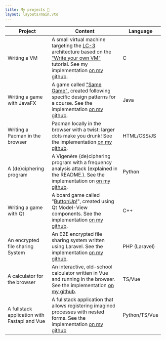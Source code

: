```yaml
---
title: My projects 🤖
layout: layouts/main.vto
---
```


| **Project**                      | **Content**                                                                                                                                                                                                                                                                       | **Language**  |
| -------------------------------- | --------------------------------------------------------------------------------------------------------------------------------------------------------------------------------------------------------------------------------------------------------------------------------- | ------------- |
| Writing a VM                     | A small virtual machine targeting the [LC-3](https://en.wikipedia.org/wiki/Little_Computer_3) architecture based on the ["Write your own VM"](https://justinmeiners.github.io/lc3-vm/) tutorial. See my implementation [on my github](https://github.com/Nathan-Furnal/small-vm). | C             |
| Writing a game with JavaFX       | A game called ["Same Game"](https://en.wikipedia.org/wiki/SameGame), created following specific design patterns for a course. See the implementation [on my github](https://github.com/Nathan-Furnal/same-game).                                                                  | Java          |
| Writing a Pacman in the browser  | Pacman locally in the browser with a twist: larger dots make you drunk! See the implementation [on my github](https://github.com/Nathan-Furnal/pacman.js).                                                                                                                        | HTML/CSS/JS   |
| A (de)ciphering program          | A Vigenère (de)ciphering program with a frequency analysis attack (explained in the README.). See the implementation on [on my github](https://github.com/Nathan-Furnal/frequency-analysis).                                                                                      | Python        |
| Writing a game with Qt           | A board game called "[ButtonUp!](https://boardgamegeek.com/boardgame/119856/button)", created using Qt Model-View components. See the implementation [on my github](https://github.com/Nathan-Furnal/ButtonUp).                                                                   | C++           |
| An encrypted file sharing System | An E2E encrypted file sharing system written using Laravel. See the implementation [on my github](https://github.com/Nathan-Furnal/encrypted-file-sharing).                                                                                                                       | PHP (Laravel) |
| A calculator for the browser | An interactive, old-school calculator written in Vue and running in the browser. See the implementation [on my github](https://github.com/Nathan-Furnal/vue-calculator). | TS/Vue |
| A fullstack application with Fastapi and Vue | A fullstack application that allows registering imagined processes with nested forms. See the implementation [on my github](https://github.com/Nathan-Furnal/full-stack-process-management-example) | Python/TS/Vue |